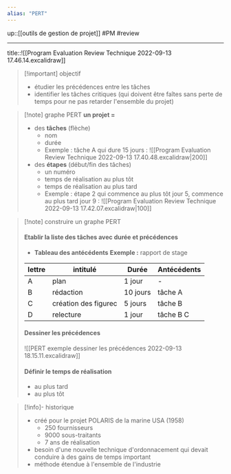 ```yaml
---
alias: "PERT"
---
```

up::[[outils de gestion de projet]]
#PM #review 

----

title::![[Program Evaluation Review Technique 2022-09-13 17.46.14.excalidraw]]


> [!important] objectif
>  - étudier les précédences entre les tâches
>  - identifier les tâches critiques (qui doivent être faîtes sans perte de temps pour ne pas retarder l'ensemble du projet)


> [!note] graphe PERT
> **un projet =**
>  - des **tâches** (flèche)
>      - nom
>      - durée
>      - Exemple : tâche A qui dure 15 jours : ![[Program Evaluation Review Technique 2022-09-13 17.40.48.excalidraw|200]]
>  - des **étapes** (début/fin des tâches)
>      - un numéro
>      - temps de réalisation au plus tôt
>      - temps de réalisation au plus tard
>      - Exemple : étape 2 qui commence au plus tôt jour 5, commence au plus tard jour 9 : ![[Program Evaluation Review Technique 2022-09-13 17.42.07.excalidraw|100]]


> [!note] construire un graphe PERT
> #### Etablir la liste des tâches avec durée et précédences
>  - **Tableau des antécédents**
>  **Exemple :** rapport de stage
> 
> | lettre | intitulé             | Durée    | Antécédents |
> | ------ | -------------------- | -------- | ----------- |
> | A      | plan                 | 1 jour   | -           |
> | B      | rédaction            | 10 jours | tâche A     |
> | C      | création des figurec | 5 jours  | tâche B     |
> | D      | relecture            | 1 jour   | tâche B C   |
>  
> #### Dessiner les précédences
> ![[PERT exemple dessiner les précédences 2022-09-13 18.15.11.excalidraw]]
> #### Définir le temps de réalisation
>  - au plus tard
>  - au plus tôt

> [!info]- historique
>  - créé pour le projet POLARIS de la marine USA (1958)
>      - 250 fournisseurs
>      - 9000 sous-traitants
>      - 7 ans de réalisation
>  - besoin d'une nouvelle technique d'ordonnacement qui devait conduire à des gains de temps important
>  - méthode étendue à l'ensemble de l'industrie